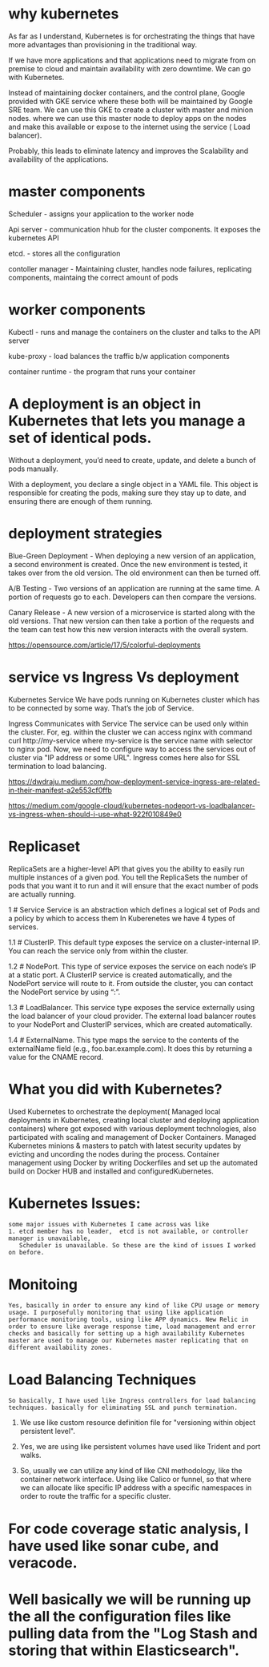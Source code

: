 # why kubernetes
As far as I understand, Kubernetes is for orchestrating the things that have more advantages than provisioning in the traditional way.

If we have more applications and that applications need to migrate from on premise to cloud and maintain availability with zero downtime. We can go with Kubernetes.

Instead of maintaining docker containers, and the control plane, Google provided with GKE service where these both will be maintained by Google SRE team. We can use this GKE to create a cluster with master and minion nodes. where we can use this master node to deploy apps on the nodes and make this available or expose to the internet using the service ( Load balancer).

Probably, this leads to eliminate latency and improves the Scalability and availability of the applications.

# master components

Scheduler - assigns your application to the worker node

Api server - communication hhub for the cluster components. It exposes the kubernetes API

etcd. - stores all the configuration

contoller manager - Maintaining cluster, handles node failures, replicating components, maintaing the correct amount of pods

# worker components

Kubectl  - runs and manage the containers on the cluster and talks to the API server

kube-proxy - load balances the traffic b/w application components

container runtime - the program that runs your container

# A deployment is an object in Kubernetes that lets you manage a set of identical pods.

Without a deployment, you’d need to create, update, and delete a bunch of pods manually.

With a deployment, you declare a single object in a YAML file. This object is responsible for creating the pods, making sure they stay up to date, and ensuring there are enough of them running.

# deployment strategies

Blue-Green Deployment - When deploying a new version of an application, a second environment is created. 
                        Once the new environment is tested, it takes over from the old version. The old environment can then be turned off.
                        
A/B Testing - Two versions of an application are running at the same time. A portion of requests go to each. Developers can then compare the versions.  

Canary Release - A new version of a microservice is started along with the old versions. 
                 That new version can then take a portion of the requests and the team can test how this new version interacts with the overall system.
                 
https://opensource.com/article/17/5/colorful-deployments

# service vs Ingress Vs deployment  

Kubernetes Service
We have pods running on Kubernetes cluster which has to be connected by some way. That’s the job of Service.

Ingress Communicates with Service
The service can be used only within the cluster. For, eg. within the cluster we can access nginx with command curl http://my-service where my-service is the service name with selector to nginx pod.
Now, we need to configure way to access the services out of cluster via "IP address or some URL". Ingress comes here also for SSL termination to load balancing.

https://dwdraju.medium.com/how-deployment-service-ingress-are-related-in-their-manifest-a2e553cf0ffb

https://medium.com/google-cloud/kubernetes-nodeport-vs-loadbalancer-vs-ingress-when-should-i-use-what-922f010849e0


# Replicaset
ReplicaSets are a higher-level API that gives you the ability to easily run multiple instances of a given pod. You tell the ReplicaSets the number of pods that you want it to run and it will ensure that the exact number of pods are actually running.

1 # Service
Service is an abstraction which defines a logical set of Pods and a policy by which to access them
In Kuberenetes we have 4 types of services.

 1.1 # ClusterIP. 
 This default type exposes the service on a cluster-internal IP. You can reach the service only from within the cluster.

 1.2 # NodePort. 
 This type of service exposes the service on each node’s IP at a static port. A ClusterIP service is created automatically, and the NodePort service will route to  it. From outside the cluster, you can contact the NodePort service by using “<NodeIP>:<NodePort>”.

 1.3 # LoadBalancer. 
 This service type exposes the service externally using the load balancer of your cloud provider. The external load balancer routes to your NodePort and ClusterIP   services, which are created automatically.
 
 1.4 # ExternalName. 
 This type maps the service to the contents of the externalName field (e.g., foo.bar.example.com). It does this by returning a value for the CNAME record.


# What you did with Kubernetes?
Used Kubernetes to orchestrate the deployment(  Managed local deployments in Kubernetes, creating local cluster and deploying application containers) where got exposed with various deployment technologies, also participated with scaling and management of Docker Containers. Managed Kubernetes minions & masters to patch with latest security updates by evicting and uncording the nodes during the process. Container management using Docker by writing Dockerfiles and set up the automated build on Docker HUB and installed and configuredKubernetes.
        
# Kubernetes Issues:
    some major issues with Kubernetes I came across was like 
    1. etcd member has no leader,  etcd is not available, or controller manager is unavailable, 
       Scheduler is unavailable. So these are the kind of issues I worked on before. 
       
# Monitoing
    Yes, basically in order to ensure any kind of like CPU usage or memory usage. I purposefully monitoring that using like application performance monitoring tools, using like APP dynamics. New Relic in order to ensure like average response time, load management and error checks and basically for setting up a high availability Kubernetes master are used to manage our Kubernetes master replicating that on different availability zones.
        
# Load Balancing Techniques
    So basically, I have used like Ingress controllers for load balancing techniques. basically for eliminating SSL and punch termination.


1. We use like custom resource definition file for "versioning within object persistent level".

2. Yes, we are using like persistent volumes have used like Trident and port walks. 

3. So, usually we can utilize any kind of like CNI methodology, like the container network interface. 
   Using like Calico or funnel,  so that where we can allocate like specific IP address with a specific namespaces in order to route the traffic 
   for a specific cluster.
   
# For code coverage static analysis, I have used like sonar cube, and veracode.

# Well basically we will be running up the all the configuration files like pulling data from the "Log Stash and storing that within Elasticsearch".



